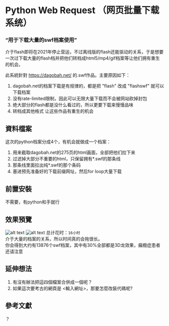 # Python Web Request （网页批量下载系统）
### “用于下载大量的swf档案使用”

介于flash即将在2021年停止营运，不过离线版的flash还能驱动的关系，于是想要一次过下载大量的flash档并把他们转档成html5/mp4/gif档案等让他们拥有重生的机会。

此系統針對 https://dagobah.net/ 的.swf作品。主要原因如下：
 1. dagobah.net的档案下载是有规律的，都是把 "flash" 改成 "flashswf" 就可以下载档案
 2. 没有rate-limited限制，因此可以无限大量下载而不会被网站砍掉封包
 3. 绝大部分的flash都是没什么看过的，所以更要下载来慢慢品味
 4. 转档成其他格式 让这些作品有重生的机会

## 資料檔案
这次的python档案分成4个，有机会就做成一个档案：
 1. 用来截取dagobah.net的275页的html画面，全部把他们拉下来
 2. 过滤掉大部分不重要的html，只保留拥有*.swf的那条线
 3. 那条线里面拉出纯*.swf的那个条码
 4. 塞进预先准备好的下载前缀网址，然后for loop大量下载

## 前置安裝
不需要，有python和手就行

## 效果預覽
![alt text](https://i.imgur.com/ote1Xkd.png)
![alt text](https://i.imgur.com/Il5afCD.png)
总计花时：`16小时`  
介于大量的档案的关系，所以时间真的会拖很长。  
你会得到大约有13876个swf档案，其中有30%全部都是3D龙效果，癲癇症患者还请注意

## 延伸想法
1. 有沒有辦法把這四個檔案合併成一個呢？
2. 如果這次要考古的網頁是 <輸入網址>，那要怎麼改裝代碼呢?

## 參考文獻
？
